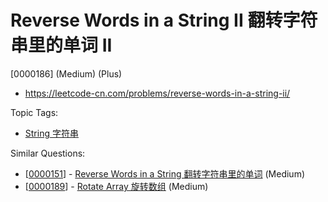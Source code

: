 # Reverse Words in a String II 翻转字符串里的单词 II

[0000186] (Medium) (Plus)

- https://leetcode-cn.com/problems/reverse-words-in-a-string-ii/

Topic Tags:

- [String 字符串](https://leetcode-cn.com/tag/string/)

Similar Questions:

- [[0000151](https://leetcode-cn.com/problems/reverse-words-in-a-string/)] - [Reverse Words in a String 翻转字符串里的单词](./0000151.reverse-words-in-a-string.md) (Medium)
- [[0000189](https://leetcode-cn.com/problems/rotate-array/)] - [Rotate Array 旋转数组](./0000189.rotate-array.md) (Medium)

